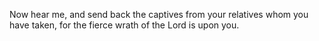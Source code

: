 Now hear me, and send back the captives from your relatives whom you have taken, for the fierce wrath of the Lord is upon you.
